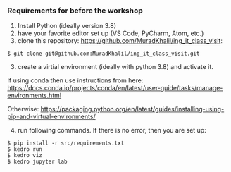 ### Requirements for before the workshop
1. Install Python (ideally version 3.8)
1. have your favorite editor set up (VS Code, PyCharm, Atom, etc.)
2. clone this repository: https://github.com/MuradKhalil/ing_it_class_visit:
```
$ git clone git@github.com:MuradKhalil/ing_it_class_visit.git
```
3. create a virtial environment (ideally with python 3.8) and activate it.
  
  If using conda then use instructions from here: https://docs.conda.io/projects/conda/en/latest/user-guide/tasks/manage-environments.html
  
  Otherwise: https://packaging.python.org/en/latest/guides/installing-using-pip-and-virtual-environments/

4. run following commands. If there is no error, then you are set up:
```
$ pip install -r src/requirements.txt
$ kedro run
$ kedro viz
$ kedro jupyter lab
```
